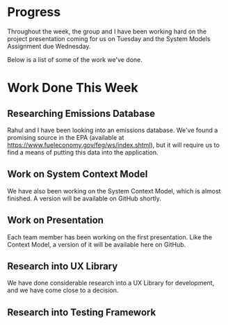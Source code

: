 # Progress
  Throughout the week, the group and I have been working hard on the project presentation coming for us on Tuesday and the System Models Assignment due Wednesday. 
  
  Below is a list of some of the work we've done.  
  
# Work Done This Week
  ##   Researching Emissions Database
  Rahul and I have been looking into an emissions database. We've found a promising source in the EPA (available at https://www.fueleconomy.gov/feg/ws/index.shtml), but it will require us to find a means of putting this data into the application.
  ##   Work on System Context Model
  We have also been working on the System Context Model, which is almost finished. A version will be available on GitHub shortly.
  ##   Work on Presentation
  Each team member has been working on the first presentation. Like the Context Model, a version of it will be available here on GitHub.
  ##   Research into UX Library
  We have done considerable research into a UX Library for development, and we have come close to a decision.
  ##   Research into Testing Framework
